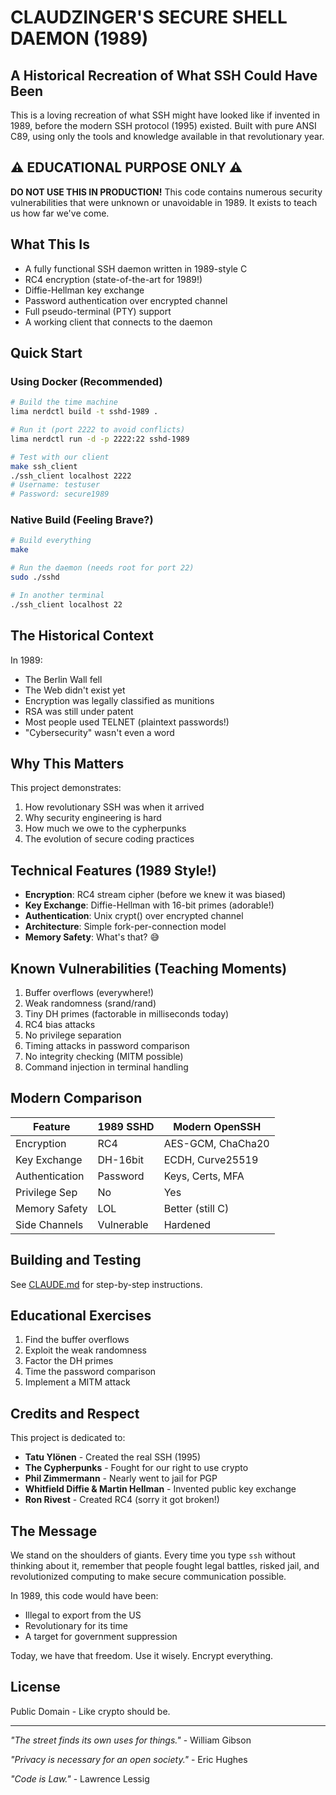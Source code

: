 # CLAUDZINGER'S SECURE SHELL DAEMON (1989)

## A Historical Recreation of What SSH Could Have Been

This is a loving recreation of what SSH might have looked like if invented in 1989, before the modern SSH protocol (1995) existed. Built with pure ANSI C89, using only the tools and knowledge available in that revolutionary year.

## ⚠️ EDUCATIONAL PURPOSE ONLY ⚠️

**DO NOT USE THIS IN PRODUCTION!** This code contains numerous security vulnerabilities that were unknown or unavoidable in 1989. It exists to teach us how far we've come.

## What This Is

- A fully functional SSH daemon written in 1989-style C
- RC4 encryption (state-of-the-art for 1989!)
- Diffie-Hellman key exchange
- Password authentication over encrypted channel
- Full pseudo-terminal (PTY) support
- A working client that connects to the daemon

## Quick Start

### Using Docker (Recommended)
```bash
# Build the time machine
lima nerdctl build -t sshd-1989 .

# Run it (port 2222 to avoid conflicts)
lima nerdctl run -d -p 2222:22 sshd-1989

# Test with our client
make ssh_client
./ssh_client localhost 2222
# Username: testuser
# Password: secure1989
```

### Native Build (Feeling Brave?)
```bash
# Build everything
make

# Run the daemon (needs root for port 22)
sudo ./sshd

# In another terminal
./ssh_client localhost 22
```

## The Historical Context

In 1989:
- The Berlin Wall fell
- The Web didn't exist yet
- Encryption was legally classified as munitions
- RSA was still under patent
- Most people used TELNET (plaintext passwords!)
- "Cybersecurity" wasn't even a word

## Why This Matters

This project demonstrates:
1. How revolutionary SSH was when it arrived
2. Why security engineering is hard
3. How much we owe to the cypherpunks
4. The evolution of secure coding practices

## Technical Features (1989 Style!)

- **Encryption**: RC4 stream cipher (before we knew it was biased)
- **Key Exchange**: Diffie-Hellman with 16-bit primes (adorable!)
- **Authentication**: Unix crypt() over encrypted channel
- **Architecture**: Simple fork-per-connection model
- **Memory Safety**: What's that? 😅

## Known Vulnerabilities (Teaching Moments)

1. Buffer overflows (everywhere!)
2. Weak randomness (srand/rand)
3. Tiny DH primes (factorable in milliseconds today)
4. RC4 bias attacks
5. No privilege separation
6. Timing attacks in password comparison
7. No integrity checking (MITM possible)
8. Command injection in terminal handling

## Modern Comparison

| Feature | 1989 SSHD | Modern OpenSSH |
|---------|-----------|----------------|
| Encryption | RC4 | AES-GCM, ChaCha20 |
| Key Exchange | DH-16bit | ECDH, Curve25519 |
| Authentication | Password | Keys, Certs, MFA |
| Privilege Sep | No | Yes |
| Memory Safety | LOL | Better (still C) |
| Side Channels | Vulnerable | Hardened |

## Building and Testing

See [CLAUDE.md](CLAUDE.md) for step-by-step instructions.

## Educational Exercises

1. Find the buffer overflows
2. Exploit the weak randomness
3. Factor the DH primes
4. Time the password comparison
5. Implement a MITM attack

## Credits and Respect

This project is dedicated to:
- **Tatu Ylönen** - Created the real SSH (1995)
- **The Cypherpunks** - Fought for our right to use crypto
- **Phil Zimmermann** - Nearly went to jail for PGP
- **Whitfield Diffie & Martin Hellman** - Invented public key exchange
- **Ron Rivest** - Created RC4 (sorry it got broken!)

## The Message

We stand on the shoulders of giants. Every time you type `ssh` without thinking about it, remember that people fought legal battles, risked jail, and revolutionized computing to make secure communication possible.

In 1989, this code would have been:
- Illegal to export from the US
- Revolutionary for its time
- A target for government suppression

Today, we have that freedom. Use it wisely. Encrypt everything.

## License

Public Domain - Like crypto should be.

---

*"The street finds its own uses for things."* - William Gibson

*"Privacy is necessary for an open society."* - Eric Hughes

*"Code is Law."* - Lawrence Lessig